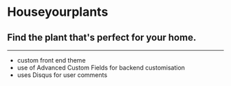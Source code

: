# Houseyourplants

## Find the plant that's perfect for your home.
---
- custom front end theme
- use of Advanced Custom Fields for backend customisation
- uses Disqus for user comments
